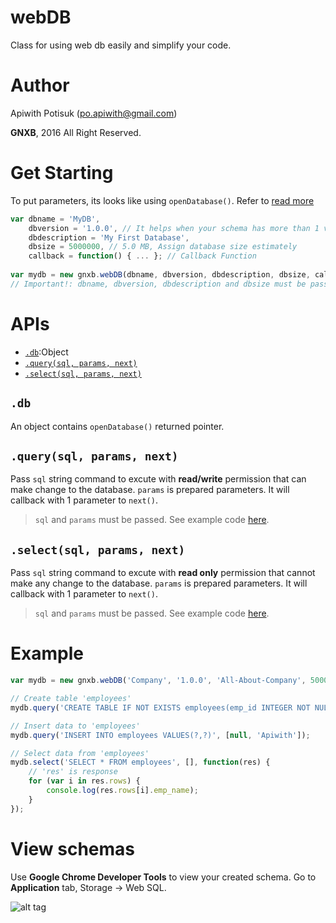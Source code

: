 # webDB
Class for using web db easily and simplify your code.

# Author
Apiwith Potisuk (po.apiwith@gmail.com)

**GNXB**, 2016 All Right Reserved.

# Get Starting
To put parameters, its looks like using `openDatabase()`. Refer to [read more](https://www.tutorialspoint.com/html5/html5_web_sql.htm)
```javascript
var dbname = 'MyDB',
	dbversion = '1.0.0', // It helps when your schema has more than 1 version.
	dbdescription = 'My First Database',
	dbsize = 5000000, // 5.0 MB, Assign database size estimately
	callback = function() { ... }; // Callback Function
	
var mydb = new gnxb.webDB(dbname, dbversion, dbdescription, dbsize, callback);
// Important!: dbname, dbversion, dbdescription and dbsize must be passed.
```

# APIs
- [`.db`](https://github.com/GNXB/webDB#db):Object
- [`.query(sql, params, next)`](https://github.com/GNXB/webDB#querysql-params-next)
- [`.select(sql, params, next)`](https://github.com/GNXB/webDB#selectsql-params-next)

## `.db`
An object contains `openDatabase()` returned pointer.

## `.query(sql, params, next)`
Pass `sql` string command to excute with **read/write** permission that can make change to the database. `params` is prepared parameters. It will callback with 1 parameter to `next()`.
> `sql` and `params` must be passed.
> See example code [here](https://github.com/GNXB/webDB#example).

## `.select(sql, params, next)`
Pass `sql` string command to excute with **read only** permission that cannot make any change to the database. `params` is prepared parameters. It will callback with 1 parameter to `next()`.
> `sql` and `params` must be passed.
> See example code [here](https://github.com/GNXB/webDB#example).

# Example
```javascript
var mydb = new gnxb.webDB('Company', '1.0.0', 'All-About-Company', 5000000);

// Create table 'employees'
mydb.query('CREATE TABLE IF NOT EXISTS employees(emp_id INTEGER NOT NULL PRIMARY KEY, emp_name TEXT)', []);

// Insert data to 'employees'
mydb.query('INSERT INTO employees VALUES(?,?)', [null, 'Apiwith']);

// Select data from 'employees'
mydb.select('SELECT * FROM employees', [], function(res) {
	// 'res' is response
	for (var i in res.rows) {
		console.log(res.rows[i].emp_name);
	}
});
```

# View schemas
Use **Google Chrome Developer Tools** to view your created schema. Go to **Application** tab, Storage -> Web SQL.

![alt tag](https://raw.githubusercontent.com/GNXB/webDB/master/screenshots/Using%20Google%20Chrome%20Developer%20Tools%20to%20verify%20data.png)
